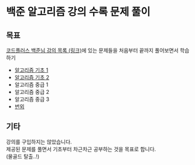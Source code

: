# 백준 알고리즘 강의 수록 문제 풀이

## 목표

[코드플러스 백준님 강의 목록 (링크)](https://code.plus/bundle/10)에 있는 문제들을 처음부터 끝까지 풀어보면서 학습하기

- [알고리즘 기초 1](./알고리즘&#x20;기초&#x20;1/)
- [알고리즘 기초 2](./알고리즘&#x20;기초&#x20;2/)
- 알고리즘 중급 1
- 알고리즘 중급 2
- 알고리즘 중급 3
- [번외](./번외/)

## 기타

강의를 구입하지는 않았습니다.  
제공된 문제를 풀면서 기초부터 차근차근 공부하는 것을 목표로 합니다.  
(물골드 탈출..!)
